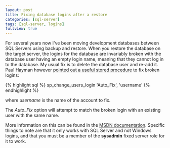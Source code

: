 ```yaml
---
layout: post
title: Fixing database logins after a restore
categories: [sql-server]
tags: [sql-server, logins]
fullview: true
---
```


For several years now I've been moving development databases between SQL Servers using backup and restore. When you restore the database on the target server, the logins for the database are invariably broken with the database user having an empty login name, meaning that they cannot log in to the database. My usual fix is to delete the database user and re-add it. Paul Hayman however [pointed out a useful stored procedure](http://www.geekzilla.co.uk/View688B3920-1D87-4661-9C95-C3E55630C13C.htm) to fix broken logins:

{% highlight sql %}
sp_change_users_login 'Auto_Fix', 'username'
{% endhighlight %}

where *username* is the name of the account to fix.

The *Auto_Fix* option will attempt to match the broken login with an existing user with the same name.

More information on this can be found in the [MSDN documentation](http://msdn2.microsoft.com/en-us/library/Aa259633(SQL.80).aspx). Specific things to note are that it only works with SQL Server and not Windows logins, and that you must be a member of the **sysadmin** fixed server role for it to work.
